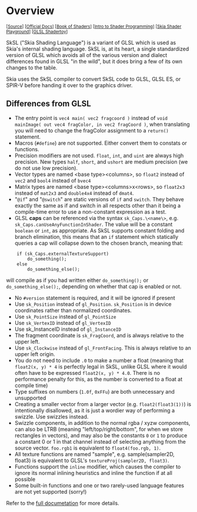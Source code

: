 # Overview
<sub>[[Source](https://github.com/google/skia/blob/main/src/sksl/README)] [[Official Docs](https://skia.org/docs/user/sksl/)] [[Book of Shaders](https://thebookofshaders.com/)] [[Intro to Shader Programming](https://blog.grijjy.com/2021/01/14/shader-programming/)] [[Skia Shader Playground](https://shaders.skia.org/)] [[GLSL Shadertoy](https://www.shadertoy.com/)]</sub>

SkSL ("Skia Shading Language") is a variant of GLSL which is used as Skia's
internal shading language. SkSL is, at its heart, a single standardized version
of GLSL which avoids all of the various version and dialect differences found
in GLSL "in the wild", but it does bring a few of its own changes to the table.

Skia uses the SkSL compiler to convert SkSL code to GLSL, GLSL ES, or SPIR-V
before handing it over to the graphics driver.

## Differences from GLSL

* The entry point is `vec4 main( vec2 fragcoord )` instead of `void mainImage( out vec4 fragColor, in vec2 fragCoord )`,
  when translating you will need to change the fragColor assignment to a `return()` statement. 
* Macros (`#define`) are not supported. Either convert them to constats or functions.
* Precision modifiers are not used. `float`, `int`, and `uint` are always high
  precision. New types `half`, `short`, and `ushort` are medium precision (we
  do not use low precision).
* Vector types are named \<base type\>\<columns\>, so `float2` instead of `vec2` and
  `bool4` instead of `bvec4`
* Matrix types are named \<base type\>\<columns\>x\<rows\>, so `float2x3` instead of
  `mat2x3` and `double4x4` instead of `dmat4`.
* "`@if`" and "`@switch`" are static versions of `if` and `switch`. They behave exactly
  the same as if and switch in all respects other than it being a compile-time
  error to use a non-constant expression as a test.
* GLSL **caps** can be referenced via the syntax `sk_Caps.\<name\>`, e.g.
  `sk_Caps.canUseAnyFunctionInShader`. The value will be a constant `boolean` or `int`,
  as appropriate. As SkSL supports constant folding and branch elimination, this
  means that an `if` statement which statically queries a cap will collapse down
  to the chosen branch, meaning that:
```
    if (sk_Caps.externalTextureSupport)
        do_something();
    else
        do_something_else();
```
  will compile as if you had written either `do_something();` or
  `do_something_else();`, depending on whether that cap is enabled or not.
* No `#version` statement is required, and it will be ignored if present
* Use `sk_Position` instead of `gl_Position`. `sk_Position` is in device coordinates
  rather than normalized coordinates.
* Use `sk_PointSize` instead of `gl_PointSize`
* Use `sk_VertexID` instead of `gl_VertexID`
* Use sk_InstanceID instead of `gl_InstanceID`
* The fragment coordinate is `sk_FragCoord`, and is always relative to the upper
  left.
* Use `sk_Clockwise` instead of `gl_FrontFacing`. This is always relative to an
  upper left origin.
* You do not need to include `.0` to make a number a float (meaning that
  `float2(x, y) * 4` is perfectly legal in SkSL, unlike GLSL where it would
  often have to be expressed `float2(x, y) * 4.0`. There is no performance
  penalty for this, as the number is converted to a float at compile time)
* Type suffixes on numbers (`1.0f`, `0xFFu`) are both unnecessary and unsupported
* Creating a smaller vector from a larger vector (e.g. `float2(float3(1))`) is
  intentionally disallowed, as it is just a wordier way of performing a swizzle.
  Use swizzles instead.
* Swizzle components, in addition to the normal rgba / xyzw components, can also
  be LTRB (meaning "left/top/right/bottom", for when we store rectangles in
  vectors), and may also be the constants `0` or `1` to produce a constant 0 or
  1 in that channel instead of selecting anything from the source vector.
  `foo.rgb1` is equivalent to `float4(foo.rgb, 1)`.
* All texture functions are named "sample", e.g. sample(sampler2D, float3) is
  equivalent to GLSL's `textureProj(sampler2D, float3)`.
* Functions support the `inline` modifier, which causes the compiler to ignore
  its normal inlining heuristics and inline the function if at all possible
* Some built-in functions and one or two rarely-used language features are not
  yet supported (sorry!)
  
Refer to the [full documetation](https://skia.org/docs/user/sksl/) for more details.
